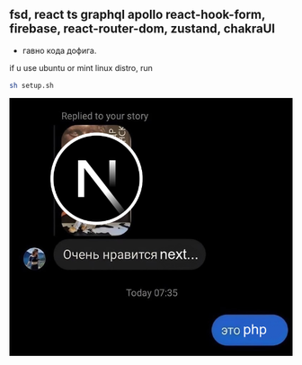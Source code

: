 ## fsd, react ts graphql apollo react-hook-form, firebase, react-router-dom, zustand, chakraUI

- гавно кода дофига.

if u use ubuntu or mint linux distro, run

```bash
sh setup.sh
```

![image](./images/mem.png)
